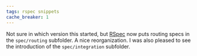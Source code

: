 ```yaml
---
tags: rspec snippets
cache_breaker: 1
---
```


Not sure in which version this started, but [RSpec](/wiki/RSpec) now puts routing specs in the `spec/routing` subfolder. A nice reorganization. I was also pleased to see the introduction of the `spec/integration` subfolder.
